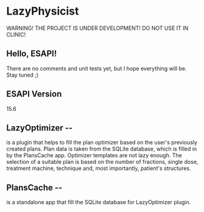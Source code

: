# LazyPhysicist

WARNING! THE PROJECT IS UNDER DEVELOPMENT! DO NOT USE IT IN CLINIC!

## Hello, ESAPI!
There are no comments and unit tests yet, but I hope everything will be.
Stay tuned ;)

## ESAPI Version
15.6

## LazyOptimizer --
is a plugin that helps to fill the plan optimizer based on the user's previously created plans.
Plan data is taken from the SQLite database, which is filled in by the PlansCache app.
Optimizer templates are not lazy enough.
The selection of a suitable plan is based on the number of fractions, single dose, treatment machine, 
technique and, most importantly, patient's structures.

## PlansCache --
is a standalone app that fill the SQLite database for LazyOptimizer plugin.
